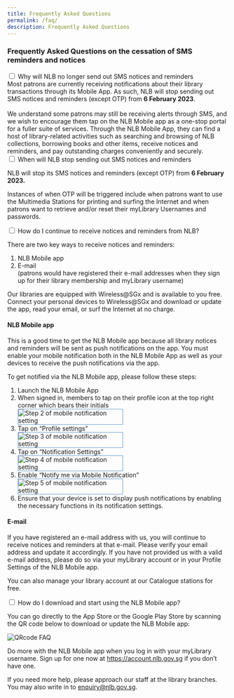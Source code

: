 ```yaml
---
title: Frequently Asked Questions
permalink: /faq/
description: Frequently Asked Questions
---
```

<h3>Frequently Asked Questions on the cessation of SMS reminders and notices</h3>
<div class="new-accordion">
<input type="checkbox" id="acc1"/>
<label for="acc1">Why will NLB no longer send out SMS notices and reminders</label>
<div class="new-accordion-content">
Most patrons are currently receiving notifications about their library transactions through its Mobile App. As such, NLB will stop sending out SMS notices and reminders (except OTP) from <strong>6 February 2023</strong>.<br/><br/>
We understand some patrons may still be receiving alerts through SMS, and we wish to encourage them tap on the NLB Mobile app as a one-stop portal for a fuller suite of services. Through the NLB Mobile App, they can find a host of library-related activities such as searching and browsing of NLB collections, borrowing books and other items, receive notices and reminders, and pay outstanding charges conveniently and securely.
</div>
</div>
<div class="new-accordion">
<input type="checkbox" id="acc2"/>
<label for="acc2">When will NLB stop sending out SMS notices and reminders</label>
<div class="new-accordion-content">
<p>NLB will stop its SMS notices and reminders (except OTP) from <strong>6 February 2023.</strong></p>
<p>Instances of when OTP will be triggered include when patrons want to use the Multimedia Stations for printing and surfing the Internet and when patrons want to retrieve and/or reset their myLibrary Usernames and passwords.</p>
</div>
</div>
<div class="new-accordion">
<input type="checkbox" id="acc3"/>
<label for="acc3">How do I continue to receive notices and reminders from NLB?</label>
<div class="new-accordion-content">
<p>There are two key ways to receive notices and reminders:</p>
<ol>
<li>NLB Mobile app</li>
<li>E-mail<br/>(patrons would have registered their e-mail addresses when they sign up for their library membership and myLibrary username)</li>
</ol>
<p>Our libraries are equipped with Wireless@SGx and is available to you free. Connect your personal devices to Wireless@SGx and download or update the app, read your email, or surf the Internet at no charge.</p>
<h4>NLB Mobile app</h4>
<p>This is a good time to get the NLB Mobile app because all library notices and reminders will be sent as push notifications on the app. You must enable your mobile notification both in the NLB Mobile App as well as your devices to receive the push notifications via the app.</p>
<p>To get notified via the NLB Mobile app, please follow these steps:</p>
<ol>
<li>Launch the NLB Mobile App</li>
<li>When signed in, members to tap on their profile icon at the top right corner which bears their initials<br/>
<div style="max-width:240px"><img src="/images/step2-faq-sms-cessation.png" style="border: 1px solid #6699CC;" alt="Step 2 of mobile notification setting" /></div></li>
<li>Tap on “Profile settings”<br/>
<div style="max-width:240px"><img src="/images/step3-faq-sms-cessation.png" style="border: 1px solid #6699CC;" alt="Step 3 of mobile notification setting" /></div></li>
<li>Tap on “Notification Settings”<br/>
<div style="max-width:240px"><img src="/images/step4-faq-sms-cessation.png" style="border: 1px solid #6699CC;" alt="Step 4 of mobile notification setting" /></div></li>
<li>Enable “Notify me via Mobile Notification”<br/>
<div style="max-width:240px"><img src="/images/step5-faq-sms-cessation.png" style="border: 1px solid #6699CC;" alt="Step 5 of mobile notification setting" /></div></li>
<li>Ensure that your device is set to display push notifications by enabling the necessary functions in its notification settings.</li>
</ol>
<h4>E-mail</h4>
<p>If you have registered an e-mail address with us, you will continue to receive notices and reminders at that e-mail. Please verify your email address and update it accordingly. If you have not provided us with a valid e-mail address, please do so via your myLibrary account or in your Profile Settings of the NLB Mobile app.</p>
<p>You can also manage your library account at our Catalogue stations for free.</p>
</div>
</div>
<div class="new-accordion">
<input type="checkbox" id="acc4"/>
<label for="acc4">How do I download and start using the NLB Mobile app?</label>
<div class="new-accordion-content">
<p>You can go directly to the App Store or the Google Play Store by scanning the QR code below to download or update the NLB Mobile app:</p>
<p><div style="max-width:300px"><img src="/images/QR code FAQ.jpg" alt="QRcode FAQ" /></div></p>
<p>Do more with the NLB Mobile app when you log in with your myLibrary username. Sign up for one now at <a href="https://account.nlb.gov.sg">https://account.nlb.gov.sg</a> if you don’t have one.</p>
<p>If you need more help, please approach our staff at the library branches. You may also write in to <a href="mailto:enquiry@nlb.gov.sg?subject=SMS%20Cessation%20Enquiry">enquiry@nlb.gov.sg</a>.</p>
</div>
</div>
